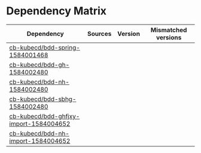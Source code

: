 # Dependency Matrix

Dependency | Sources | Version | Mismatched versions
---------- | ------- | ------- | -------------------
[cb-kubecd/bdd-spring-1584001468](https://github.com/cb-kubecd/bdd-spring-1584001468.git) |  | []() | 
[cb-kubecd/bdd-gh-1584002480](https://github.com/cb-kubecd/bdd-gh-1584002480.git) |  | []() | 
[cb-kubecd/bdd-nh-1584002480](https://github.com/cb-kubecd/bdd-nh-1584002480.git) |  | []() | 
[cb-kubecd/bdd-sbhg-1584002480](https://github.com/cb-kubecd/bdd-sbhg-1584002480.git) |  | []() | 
[cb-kubecd/bdd-ghfjxy-import-1584004652](https://github.com/cb-kubecd/bdd-ghfjxy-import-1584004652.git) |  | []() | 
[cb-kubecd/bdd-nh-import-1584004652](https://github.com/cb-kubecd/bdd-nh-import-1584004652.git) |  | []() | 
